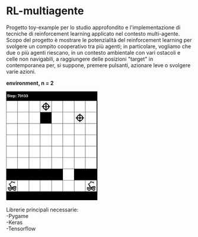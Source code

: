 # RL-multiagente
Progetto toy-example per lo studio approfondito e l'implementazione di tecniche di reinforcement learning applicato nel contesto multi-agente.
Scopo del progetto è mostrare le potenzialità del reinforcement learning per svolgere un compito cooperativo tra più agenti; in particolare, vogliamo che due o più agenti riescano, in un contesto ambientale con vari ostacoli e celle non navigabili, a raggiungere delle posizioni "target" in contemporanea per, si suppone, premere pulsanti, azionare leve o svolgere varie azioni.


**environment, n = 2**


![alt text](https://github.com/emanuele-progr/RL-multiagente/blob/main/start.jpeg)


Librerie principali necessarie:\
-Pygame\
-Keras\
-Tensorflow
